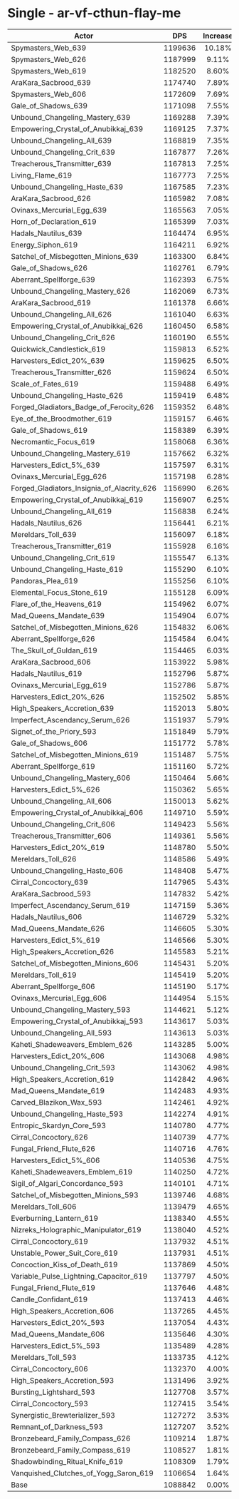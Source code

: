 # Single - ar-vf-cthun-flay-me
| Actor | DPS | Increase |
|---|:---:|:---:|
|Spymasters_Web_639|1199636|10.18%|
|Spymasters_Web_626|1187999|9.11%|
|Spymasters_Web_619|1182520|8.60%|
|AraKara_Sacbrood_639|1174740|7.89%|
|Spymasters_Web_606|1172609|7.69%|
|Gale_of_Shadows_639|1171098|7.55%|
|Unbound_Changeling_Mastery_639|1169288|7.39%|
|Empowering_Crystal_of_Anubikkaj_639|1169125|7.37%|
|Unbound_Changeling_All_639|1168819|7.35%|
|Unbound_Changeling_Crit_639|1167877|7.26%|
|Treacherous_Transmitter_639|1167813|7.25%|
|Living_Flame_619|1167773|7.25%|
|Unbound_Changeling_Haste_639|1167585|7.23%|
|AraKara_Sacbrood_626|1165982|7.08%|
|Ovinaxs_Mercurial_Egg_639|1165563|7.05%|
|Horn_of_Declaration_619|1165399|7.03%|
|Hadals_Nautilus_639|1164474|6.95%|
|Energy_Siphon_619|1164211|6.92%|
|Satchel_of_Misbegotten_Minions_639|1163300|6.84%|
|Gale_of_Shadows_626|1162761|6.79%|
|Aberrant_Spellforge_639|1162393|6.75%|
|Unbound_Changeling_Mastery_626|1162069|6.73%|
|AraKara_Sacbrood_619|1161378|6.66%|
|Unbound_Changeling_All_626|1161040|6.63%|
|Empowering_Crystal_of_Anubikkaj_626|1160450|6.58%|
|Unbound_Changeling_Crit_626|1160190|6.55%|
|Quickwick_Candlestick_619|1159813|6.52%|
|Harvesters_Edict_20%_639|1159625|6.50%|
|Treacherous_Transmitter_626|1159624|6.50%|
|Scale_of_Fates_619|1159488|6.49%|
|Unbound_Changeling_Haste_626|1159419|6.48%|
|Forged_Gladiators_Badge_of_Ferocity_626|1159352|6.48%|
|Eye_of_the_Broodmother_619|1159157|6.46%|
|Gale_of_Shadows_619|1158389|6.39%|
|Necromantic_Focus_619|1158068|6.36%|
|Unbound_Changeling_Mastery_619|1157662|6.32%|
|Harvesters_Edict_5%_639|1157597|6.31%|
|Ovinaxs_Mercurial_Egg_626|1157198|6.28%|
|Forged_Gladiators_Insignia_of_Alacrity_626|1156990|6.26%|
|Empowering_Crystal_of_Anubikkaj_619|1156907|6.25%|
|Unbound_Changeling_All_619|1156838|6.24%|
|Hadals_Nautilus_626|1156441|6.21%|
|Mereldars_Toll_639|1156097|6.18%|
|Treacherous_Transmitter_619|1155928|6.16%|
|Unbound_Changeling_Crit_619|1155547|6.13%|
|Unbound_Changeling_Haste_619|1155290|6.10%|
|Pandoras_Plea_619|1155256|6.10%|
|Elemental_Focus_Stone_619|1155128|6.09%|
|Flare_of_the_Heavens_619|1154962|6.07%|
|Mad_Queens_Mandate_639|1154904|6.07%|
|Satchel_of_Misbegotten_Minions_626|1154832|6.06%|
|Aberrant_Spellforge_626|1154584|6.04%|
|The_Skull_of_Guldan_619|1154465|6.03%|
|AraKara_Sacbrood_606|1153922|5.98%|
|Hadals_Nautilus_619|1152796|5.87%|
|Ovinaxs_Mercurial_Egg_619|1152786|5.87%|
|Harvesters_Edict_20%_626|1152502|5.85%|
|High_Speakers_Accretion_639|1152013|5.80%|
|Imperfect_Ascendancy_Serum_626|1151937|5.79%|
|Signet_of_the_Priory_593|1151849|5.79%|
|Gale_of_Shadows_606|1151772|5.78%|
|Satchel_of_Misbegotten_Minions_619|1151487|5.75%|
|Aberrant_Spellforge_619|1151160|5.72%|
|Unbound_Changeling_Mastery_606|1150464|5.66%|
|Harvesters_Edict_5%_626|1150362|5.65%|
|Unbound_Changeling_All_606|1150013|5.62%|
|Empowering_Crystal_of_Anubikkaj_606|1149710|5.59%|
|Unbound_Changeling_Crit_606|1149423|5.56%|
|Treacherous_Transmitter_606|1149361|5.56%|
|Harvesters_Edict_20%_619|1148780|5.50%|
|Mereldars_Toll_626|1148586|5.49%|
|Unbound_Changeling_Haste_606|1148408|5.47%|
|Cirral_Concoctory_639|1147965|5.43%|
|AraKara_Sacbrood_593|1147832|5.42%|
|Imperfect_Ascendancy_Serum_619|1147159|5.36%|
|Hadals_Nautilus_606|1146729|5.32%|
|Mad_Queens_Mandate_626|1146605|5.30%|
|Harvesters_Edict_5%_619|1146566|5.30%|
|High_Speakers_Accretion_626|1145583|5.21%|
|Satchel_of_Misbegotten_Minions_606|1145431|5.20%|
|Mereldars_Toll_619|1145419|5.20%|
|Aberrant_Spellforge_606|1145190|5.17%|
|Ovinaxs_Mercurial_Egg_606|1144954|5.15%|
|Unbound_Changeling_Mastery_593|1144621|5.12%|
|Empowering_Crystal_of_Anubikkaj_593|1143617|5.03%|
|Unbound_Changeling_All_593|1143613|5.03%|
|Kaheti_Shadeweavers_Emblem_626|1143285|5.00%|
|Harvesters_Edict_20%_606|1143068|4.98%|
|Unbound_Changeling_Crit_593|1143062|4.98%|
|High_Speakers_Accretion_619|1142842|4.96%|
|Mad_Queens_Mandate_619|1142483|4.93%|
|Carved_Blazikon_Wax_593|1142461|4.92%|
|Unbound_Changeling_Haste_593|1142274|4.91%|
|Entropic_Skardyn_Core_593|1140780|4.77%|
|Cirral_Concoctory_626|1140739|4.77%|
|Fungal_Friend_Flute_626|1140716|4.76%|
|Harvesters_Edict_5%_606|1140536|4.75%|
|Kaheti_Shadeweavers_Emblem_619|1140250|4.72%|
|Sigil_of_Algari_Concordance_593|1140101|4.71%|
|Satchel_of_Misbegotten_Minions_593|1139746|4.68%|
|Mereldars_Toll_606|1139479|4.65%|
|Everburning_Lantern_619|1138340|4.55%|
|Nizreks_Holographic_Manipulator_619|1138040|4.52%|
|Cirral_Concoctory_619|1137932|4.51%|
|Unstable_Power_Suit_Core_619|1137931|4.51%|
|Concoction_Kiss_of_Death_619|1137869|4.50%|
|Variable_Pulse_Lightning_Capacitor_619|1137797|4.50%|
|Fungal_Friend_Flute_619|1137646|4.48%|
|Candle_Confidant_619|1137413|4.46%|
|High_Speakers_Accretion_606|1137265|4.45%|
|Harvesters_Edict_20%_593|1137054|4.43%|
|Mad_Queens_Mandate_606|1135646|4.30%|
|Harvesters_Edict_5%_593|1135489|4.28%|
|Mereldars_Toll_593|1133735|4.12%|
|Cirral_Concoctory_606|1132370|4.00%|
|High_Speakers_Accretion_593|1131496|3.92%|
|Bursting_Lightshard_593|1127708|3.57%|
|Cirral_Concoctory_593|1127415|3.54%|
|Synergistic_Brewterializer_593|1127272|3.53%|
|Remnant_of_Darkness_593|1127207|3.52%|
|Bronzebeard_Family_Compass_626|1109214|1.87%|
|Bronzebeard_Family_Compass_619|1108527|1.81%|
|Shadowbinding_Ritual_Knife_619|1108309|1.79%|
|Vanquished_Clutches_of_Yogg_Saron_619|1106654|1.64%|
|Base|1088842|0.00%|
